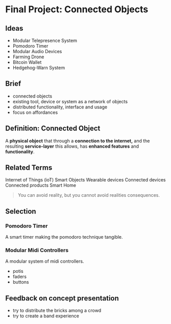# Final Project: Connected Objects

## Ideas
- Modular Telepresence System
- Pomodoro Timer
- Modular Audio Devices
- Farming Drone
- Bitcoin Wallet
- Hedgehog-Warn System

## Brief
- connected objects
- existing tool, device or system as a network of objects
- distributed functionality, interface and usage
- focus on affordances

## Definition: Connected Object
A **physical object** that through a **connection to the internet,** and the resulting **service-layer** this allows, has **enhanced features** and **functionality**.

## Related Terms
Internet of Things (ioT)
Smart Objects
Wearable devices
Connected devices
Connected products
Smart Home

> You can avoid reality, but you cannot avoid realities consequences.

## Selection

### Pomodoro Timer
A smart timer making the pomodoro technique tangible.

### Modular Midi Controllers
A modular system of midi controllers.
- potis
- faders
- buttons

## Feedback on concept presentation
- try to distribute the bricks among a crowd
- try to create a band experience